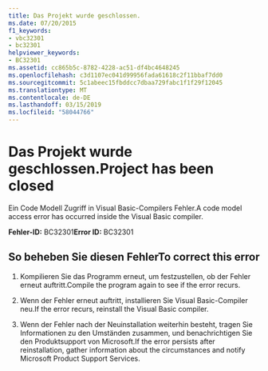 ```yaml
---
title: Das Projekt wurde geschlossen.
ms.date: 07/20/2015
f1_keywords:
- vbc32301
- bc32301
helpviewer_keywords:
- BC32301
ms.assetid: cc865b5c-8782-4228-ac51-df4bc4648245
ms.openlocfilehash: c3d1107ec041d99956fada61618c2f11bbaf7dd0
ms.sourcegitcommit: 5c1abeec15fbddcc7dbaa729fabc1f1f29f12045
ms.translationtype: MT
ms.contentlocale: de-DE
ms.lasthandoff: 03/15/2019
ms.locfileid: "58044766"
---
```

# <a name="project-has-been-closed"></a><span data-ttu-id="52d8d-102">Das Projekt wurde geschlossen.</span><span class="sxs-lookup"><span data-stu-id="52d8d-102">Project has been closed</span></span>
<span data-ttu-id="52d8d-103">Ein Code Modell Zugriff in Visual Basic-Compilers Fehler.</span><span class="sxs-lookup"><span data-stu-id="52d8d-103">A code model access error has occurred inside the Visual Basic compiler.</span></span>  
  
 <span data-ttu-id="52d8d-104">**Fehler-ID:** BC32301</span><span class="sxs-lookup"><span data-stu-id="52d8d-104">**Error ID:** BC32301</span></span>  
  
## <a name="to-correct-this-error"></a><span data-ttu-id="52d8d-105">So beheben Sie diesen Fehler</span><span class="sxs-lookup"><span data-stu-id="52d8d-105">To correct this error</span></span>  
  
1.  <span data-ttu-id="52d8d-106">Kompilieren Sie das Programm erneut, um festzustellen, ob der Fehler erneut auftritt.</span><span class="sxs-lookup"><span data-stu-id="52d8d-106">Compile the program again to see if the error recurs.</span></span>  
  
2.  <span data-ttu-id="52d8d-107">Wenn der Fehler erneut auftritt, installieren Sie Visual Basic-Compiler neu.</span><span class="sxs-lookup"><span data-stu-id="52d8d-107">If the error recurs, reinstall the Visual Basic compiler.</span></span>  
  
3.  <span data-ttu-id="52d8d-108">Wenn der Fehler nach der Neuinstallation weiterhin besteht, tragen Sie Informationen zu den Umständen zusammen, und benachrichtigen Sie den Produktsupport von Microsoft.</span><span class="sxs-lookup"><span data-stu-id="52d8d-108">If the error persists after reinstallation, gather information about the circumstances and notify Microsoft Product Support Services.</span></span>  
  
